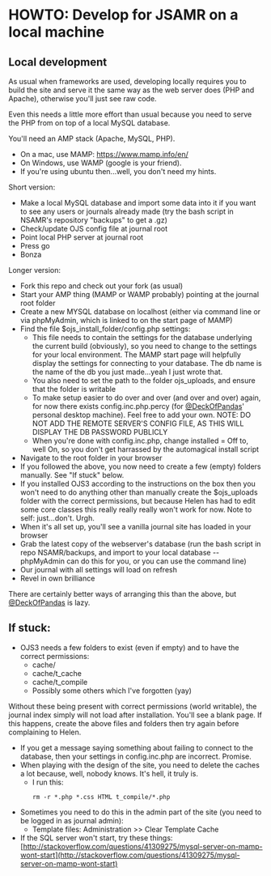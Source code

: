 # HOWTO: Develop for JSAMR on a local machine

## Local development
As usual when frameworks are used, developing locally requires you to build the site and serve it the same way as the web server does (PHP and Apache), otherwise you'll just see raw code. 

Even this needs a little more effort than usual because you need to serve the PHP from on top of a local MySQL database.

You'll need an AMP stack (Apache, MySQL, PHP).
* On a mac, use MAMP: https://www.mamp.info/en/
* On Windows, use WAMP (google is your friend).
* If you're using ubuntu then...well, you don't need my hints. 

Short version:
* Make a local MySQL database and import some data into it if you want to see any users or journals already made (try the bash script in NSAMR's repository "backups" to get a .gz)
* Check/update OJS config file at journal root
* Point local PHP server at journal root
* Press go
* Bonza

Longer version:
* Fork this repo and check out your fork (as usual)
* Start your AMP thing (MAMP or WAMP probably) pointing at the journal root folder
* Create a new MYSQL database on localhost (either via command line or via phpMyAdmin, which is linked to on the start page of MAMP)  
* Find the file $ojs_install_folder/config.php settings: 
    * This file needs to contain the settings for the database underlying the current build (obviously), so you need to change to the settings for your local environment. The MAMP start page will helpfully display the settings for connecting to your database. The db name is the name of the db you just made...yeah I just wrote that.
    * You also need to set the path to the folder ojs_uploads, and ensure that the folder is writable
    * To make setup easier to do over and over (and over and over) again, for now there exists config.inc.php.percy (for [@DeckOfPandas](https://github.com/DeckOfPandas)' personal desktop machine). Feel free to add your own. NOTE: DO NOT ADD THE REMOTE SERVER'S CONFIG FILE, AS THIS WILL DISPLAY THE DB PASSWORD PUBLICLY
    * When you're done with config.inc.php, change installed = Off to, well On, so you don't get harrassed by the automagical install script
* Navigate to the root folder in your browser
* If you followed the above, you now need to create a few (empty) folders manually. See "If stuck" below.
* If you installed OJS3 according to the instructions on the box then you won't need to do anything other than manually create the $ojs_uploads folder with the correct permissions, but because Helen has had to edit some core classes this really really really won't work for now. Note to self: just...don't. Urgh.
* When it's all set up, you'll see a vanilla journal site has loaded in your browser
* Grab the latest copy of the webserver's database (run the bash script in repo NSAMR/backups, and import to your local database -- phpMyAdmin can do this for you, or you can use the command line)
* Our journal with all settings will load on refresh
* Revel in own brilliance  

There are certainly better ways of arranging this than the above, but [@DeckOfPandas](https://github.com/DeckOfPandas) is lazy.  

## If stuck:
* OJS3 needs a few folders to exist (even if empty) and to have the correct permissions:
    * cache/
    * cache/t_cache
    * cache/t_compile
    * Possibly some others which I've forgotten (yay)
    
Without these being present with correct permissions (world writable), the journal index simply will not load after installation. You'll see a blank page. If this happens, create the above files and folders then try again before complaining to Helen.
* If you get a message saying something about failing to connect to the database, then your settings in config.inc.php are incorrect. Promise.
* When playing with the design of the site, you need to delete the caches a lot because, well, nobody knows. It's hell, it truly is.
    * I run this:
        <pre><code>rm -r *.php *.css HTML t_compile/*.php</code></pre>  
* Sometimes you need to do this in the admin part of the site (you need to be logged in as journal admin):  
    * Template files: Administration >> Clear Template Cache  
* If the SQL server won't start, try these things: [http://stackoverflow.com/questions/41309275/mysql-server-on-mamp-wont-start](http://stackoverflow.com/questions/41309275/mysql-server-on-mamp-wont-start)  
